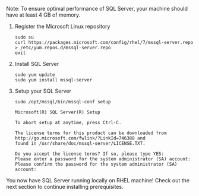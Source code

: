 Note: To ensure optimal performance of SQL Server, your machine should have at least 4 GB of memory.

1. Register the Microsoft Linux repository

    ```terminal
    sudo su
    curl https://packages.microsoft.com/config/rhel/7/mssql-server.repo > /etc/yum.repos.d/mssql-server.repo
    exit
    ```

2. Install SQL Server

    ```terminal
    sudo yum update
    sudo yum install mssql-server
    ```

3. Setup your SQL Server

    ```terminal
    sudo /opt/mssql/bin/mssql-conf setup
    ```

    ```results
    Microsoft(R) SQL Server(R) Setup

    To abort setup at anytime, press Ctrl-C.

    The license terms for this product can be downloaded from http://go.microsoft.com/fwlink/?LinkId=746388 and
    found in /usr/share/doc/mssql-server/LICENSE.TXT.

    Do you accept the license terms? If so, please type YES:
    Please enter a password for the system administrator (SA) account:
    Please confirm the password for the system administrator (SA) account:
    ```

You now have SQL Server running locally on RHEL machine! Check out the next section to continue installing prerequisites.
